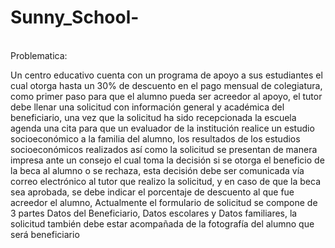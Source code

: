 # Sunny_School-
<br/>
    Problematica:


Un centro educativo cuenta con un programa de apoyo a sus estudiantes el cual otorga hasta un
30% de descuento en el pago mensual de colegiatura, como primer paso para que el alumno pueda
ser acreedor al apoyo, el tutor debe llenar una solicitud con información general y académica del
beneficiario, una vez que la solicitud ha sido recepcionada la escuela agenda una cita para que un
evaluador de la institución realice un estudio socioeconómico a la familia del alumno, los resultados
de los estudios socioeconómicos realizados así como la solicitud se presentan de manera impresa
ante un consejo el cual toma la decisión si se otorga el beneficio de la beca al alumno o se rechaza,
esta decisión debe ser comunicada vía correo electrónico al tutor que realizo la solicitud, y en caso
de que la beca sea aprobada, se debe indicar el porcentaje de descuento al que fue acreedor el
alumno,
Actualmente el formulario de solicitud se compone de 3 partes Datos del Beneficiario, Datos
escolares y Datos familiares, la solicitud también debe estar acompañada de la fotografía del
alumno que será beneficiario
 
